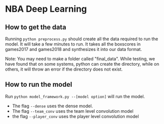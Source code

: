 # NBA Deep Learning


## How to get the data

Running `python preprocess.py` should create all the data required to run the model.
It will take a few minutes to run. It takes all the boxscores in games2017 and
games2018 and synthesizes it into our data format. 

Note: You may need to make a folder called "final_data". While testing, we have found that on some systems, python can create the directory, while on others, it will throw an error if the directory does not exist. 


## How to run the model

Run `python model_framework.py --[model option]` will run the model. 

* The flag `--dense` uses the dense model.
* The flag `--team_conv` uses the team level convolution model
* the flag `--player_conv` uses the player level convolution model